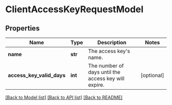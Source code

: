 # ClientAccessKeyRequestModel

## Properties
Name | Type | Description | Notes
------------ | ------------- | ------------- | -------------
**name** | **str** | The access key&#x27;s name. | 
**access_key_valid_days** | **int** | The number of days until the access key will expire. | [optional] 

[[Back to Model list]](../README.md#documentation-for-models) [[Back to API list]](../README.md#documentation-for-api-endpoints) [[Back to README]](../README.md)

